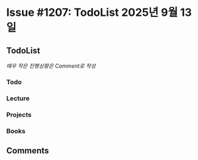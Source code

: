 # Issue #1207: TodoList 2025년 9월 13일

## TodoList

*매우 작은 진행상황은 Comment로 작성*

### Todo  

### Lecture

### Projects

### Books


## Comments

